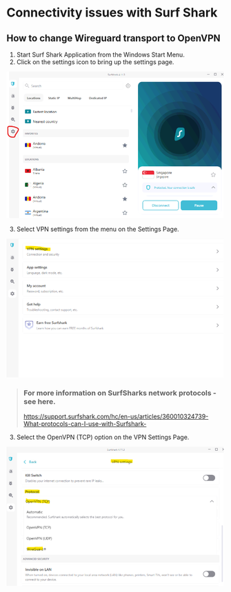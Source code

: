 # Connectivity issues with Surf Shark

## How to change Wireguard transport to OpenVPN

1. Start Surf Shark Application from the Windows Start Menu.
2. Click on the settings icon to bring up the settings page.

![Home Page](./images/home_page.png)

3. Select VPN settings from the menu on the Settings Page.

![Settings](./images/vpn_settings.png)

> ### For more information on SurfSharks network protocols - see here.
> https://support.surfshark.com/hc/en-us/articles/360010324739-What-protocols-can-I-use-with-Surfshark-

3. Select the OpenVPN (TCP) option on the VPN Settings Page.

![VPN Settings](./images/vpn_settings_form.png)

